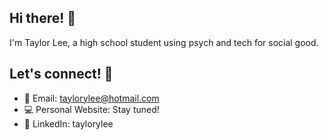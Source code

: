 ## Hi there! 👋

I'm Taylor Lee, a high school student using psych and tech for social good. 

## Let's connect! 🔗
* 📧 Email: taylorylee@hotmail.com
* 💻 Personal Website: Stay tuned!
* 💼 LinkedIn: taylorylee 
